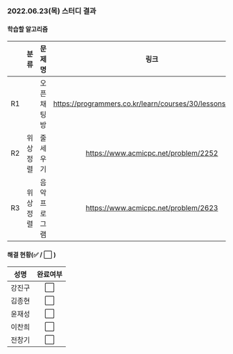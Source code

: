 ### 2022.06.23(목) 스터디 결과

#### 학습할 알고리즘

|      | 분류 |    문제명    |                 링크                  | 난이도  |
| :--: | :--: | :----------: | :-----------------------------------: | :-----: |
|  R1  |    | 오픈채팅방 |https://programmers.co.kr/learn/courses/30/lessons/42888 | Lv2 |
| R2 | 위상정렬 |   줄세우기   |           https://www.acmicpc.net/problem/2252           |  골드3  |
| R3 | 위상정렬 | 음악프로그램 |https://www.acmicpc.net/problem/2623 | 골드3 |

#### 해결 현황(:white_check_mark: / :white_large_square:  )

|  성명  |       완료여부       |
| :----: | :------------------: |
| 강진구 | :white_large_square: |
| 김종현 | :white_large_square: |
| 윤재성 | :white_large_square: |
| 이찬희 | :white_large_square: |
| 전창기 | :white_large_square: |
